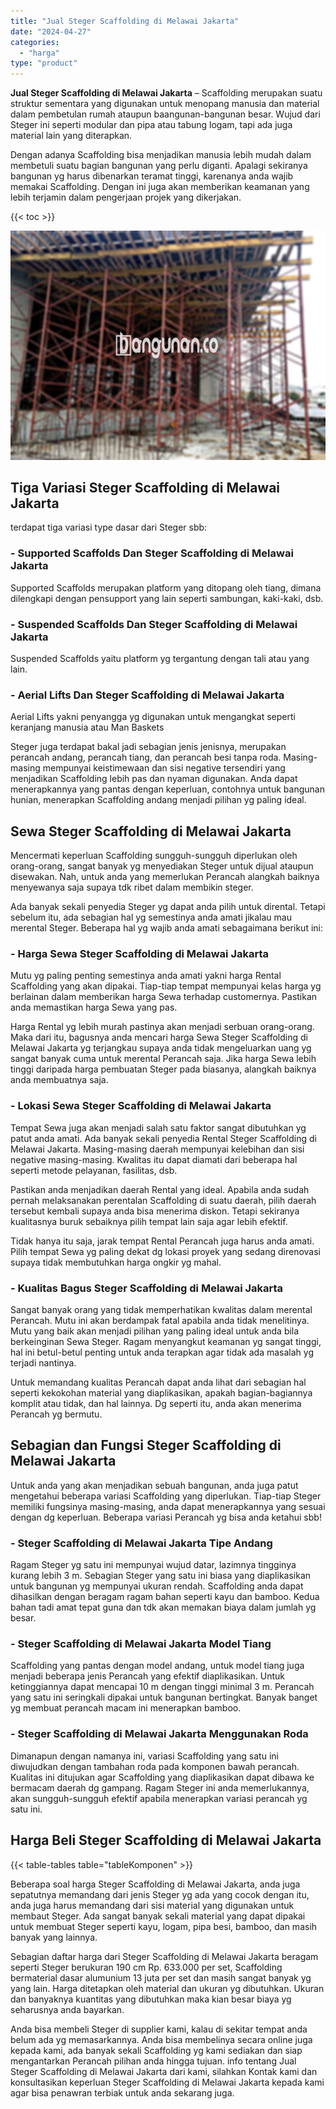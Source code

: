 ```yaml
---
title: "Jual Steger Scaffolding di Melawai Jakarta"
date: "2024-04-27"
categories: 
  - "harga"
type: "product"
---
```


**Jual Steger Scaffolding di Melawai Jakarta** – Scaffolding merupakan suatu struktur sementara yang digunakan untuk menopang manusia dan material dalam pembetulan rumah ataupun baangunan-bangunan besar. Wujud dari Steger ini seperti modular dan pipa atau tabung logam, tapi ada juga material lain yang diterapkan.

Dengan adanya Scaffolding bisa menjadikan manusia lebih mudah dalam membetuli suatu bagian bangunan yang perlu diganti. Apalagi sekiranya bangunan yg harus dibenarkan teramat tinggi, karenanya anda wajib memakai Scaffolding. Dengan ini juga akan memberikan keamanan yang lebih terjamin dalam pengerjaan projek yang dikerjakan.

{{< toc >}}

![Jual Steger Scaffolding di Melawai Jakarta](/images/sewa-scaffolding-steger-28.png)

## Tiga Variasi Steger Scaffolding di Melawai Jakarta

terdapat tiga variasi type dasar dari Steger sbb:

### \- Supported Scaffolds Dan Steger Scaffolding di Melawai Jakarta

Supported Scaffolds merupakan platform yang ditopang oleh tiang, dimana dilengkapi dengan pensupport yang lain seperti sambungan, kaki-kaki, dsb.

### \- Suspended Scaffolds Dan Steger Scaffolding di Melawai Jakarta

Suspended Scaffolds yaitu platform yg tergantung dengan tali atau yang lain.

### \- Aerial Lifts Dan Steger Scaffolding di Melawai Jakarta

Aerial Lifts yakni penyangga yg digunakan untuk mengangkat seperti keranjang manusia atau Man Baskets

Steger juga terdapat bakal jadi sebagian jenis jenisnya, merupakan perancah andang, perancah tiang, dan perancah besi tanpa roda. Masing-masing mempunyai keistimewaan dan sisi negative tersendiri yang menjadikan Scaffolding lebih pas dan nyaman digunakan. Anda dapat menerapkannya yang pantas dengan keperluan, contohnya untuk bangunan hunian, menerapkan Scaffolding andang menjadi pilihan yg paling ideal.

## Sewa Steger Scaffolding di Melawai Jakarta

Mencermati keperluan Scaffolding sungguh-sungguh diperlukan oleh orang-orang, sangat banyak yg menyediakan Steger untuk dijual ataupun disewakan. Nah, untuk anda yang memerlukan Perancah alangkah baiknya menyewanya saja supaya tdk ribet dalam membikin steger.

Ada banyak sekali penyedia Steger yg dapat anda pilih untuk dirental. Tetapi sebelum itu, ada sebagian hal yg semestinya anda amati jikalau mau merental Steger. Beberapa hal yg wajib anda amati sebagaimana berikut ini:

### \- Harga Sewa Steger Scaffolding di Melawai Jakarta

Mutu yg paling penting semestinya anda amati yakni harga Rental Scaffolding yang akan dipakai. Tiap-tiap tempat mempunyai kelas harga yg berlainan dalam memberikan harga Sewa terhadap customernya. Pastikan anda memastikan harga Sewa yang pas.

Harga Rental yg lebih murah pastinya akan menjadi serbuan orang-orang. Maka dari itu, bagusnya anda mencari harga Sewa Steger Scaffolding di Melawai Jakarta yg terjangkau supaya anda tidak mengeluarkan uang yg sangat banyak cuma untuk merental Perancah saja. Jika harga Sewa lebih tinggi daripada harga pembuatan Steger pada biasanya, alangkah baiknya anda membuatnya saja.

### \- Lokasi Sewa Steger Scaffolding di Melawai Jakarta

Tempat Sewa juga akan menjadi salah satu faktor sangat dibutuhkan yg patut anda amati. Ada banyak sekali penyedia Rental Steger Scaffolding di Melawai Jakarta. Masing-masing daerah mempunyai kelebihan dan sisi negative masing-masing. Kwalitas itu dapat diamati dari beberapa hal seperti metode pelayanan, fasilitas, dsb.

Pastikan anda menjadikan daerah Rental yang ideal. Apabila anda sudah pernah melaksanakan perentalan Scaffolding di suatu daerah, pilih daerah tersebut kembali supaya anda bisa menerima diskon. Tetapi sekiranya kualitasnya buruk sebaiknya pilih tempat lain saja agar lebih efektif.

Tidak hanya itu saja, jarak tempat Rental Perancah juga harus anda amati. Pilih tempat Sewa yg paling dekat dg lokasi proyek yang sedang direnovasi supaya tidak membutuhkan harga ongkir yg mahal.

### \- Kualitas Bagus Steger Scaffolding di Melawai Jakarta

Sangat banyak orang yang tidak memperhatikan kwalitas dalam merental Perancah. Mutu ini akan berdampak fatal apabila anda tidak menelitinya. Mutu yang baik akan menjadi pilihan yang paling ideal untuk anda bila berkeinginan Sewa Steger. Ragam menyangkut keamanan yg sangat tinggi, hal ini betul-betul penting untuk anda terapkan agar tidak ada masalah yg terjadi nantinya.

Untuk memandang kualitas Perancah dapat anda lihat dari sebagian hal seperti kekokohan material yang diaplikasikan, apakah bagian-bagiannya komplit atau tidak, dan hal lainnya. Dg seperti itu, anda akan menerima Perancah yg bermutu.

## Sebagian dan Fungsi Steger Scaffolding di Melawai Jakarta

Untuk anda yang akan menjadikan sebuah bangunan, anda juga patut mengetahui beberapa variasi Scaffolding yang diperlukan. Tiap-tiap Steger memiliki fungsinya masing-masing, anda dapat menerapkannya yang sesuai dengan dg keperluan. Beberapa variasi Perancah yg bisa anda ketahui sbb!

### \- Steger Scaffolding di Melawai Jakarta Tipe Andang

Ragam Steger yg satu ini mempunyai wujud datar, lazimnya tingginya kurang lebih 3 m. Sebagian Steger yang satu ini biasa yang diaplikasikan untuk bangunan yg mempunyai ukuran rendah. Scaffolding anda dapat dihasilkan dengan beragam ragam bahan seperti kayu dan bamboo. Kedua bahan tadi amat tepat guna dan tdk akan memakan biaya dalam jumlah yg besar.

### \- Steger Scaffolding di Melawai Jakarta Model Tiang

Scaffolding yang pantas dengan model andang, untuk model tiang juga menjadi beberapa jenis Perancah yang efektif diaplikasikan. Untuk ketinggiannya dapat mencapai 10 m dengan tinggi minimal 3 m. Perancah yang satu ini seringkali dipakai untuk bangunan bertingkat. Banyak banget yg membuat perancah macam ini menerapkan bamboo.

### \- Steger Scaffolding di Melawai Jakarta Menggunakan Roda

Dimanapun dengan namanya ini, variasi Scaffolding yang satu ini diwujudkan dengan tambahan roda pada komponen bawah perancah. Kualitas ini ditujukan agar Scaffolding yang diaplikasikan dapat dibawa ke bermacam daerah dg gampang. Ragam Steger ini anda memerlukannya, akan sungguh-sungguh efektif apabila menerapkan variasi perancah yg satu ini.

## Harga Beli Steger Scaffolding di Melawai Jakarta

{{< table-tables table="tableKomponen" >}}

Beberapa soal harga Steger Scaffolding di Melawai Jakarta, anda juga sepatutnya memandang dari jenis Steger yg ada yang cocok dengan itu, anda juga harus memandang dari sisi material yang digunakan untuk membaut Steger. Ada sangat banyak sekali material yang dapat dipakai untuk membuat Steger seperti kayu, logam, pipa besi, bamboo, dan masih banyak yang lainnya.

Sebagian daftar harga dari Steger Scaffolding di Melawai Jakarta beragam seperti Steger berukuran 190 cm Rp. 633.000 per set, Scaffolding bermaterial dasar alumunium 13 juta per set dan masih sangat banyak yg yang lain. Harga ditetapkan oleh material dan ukuran yg dibutuhkan. Ukuran dan banyaknya kuantitas yang dibutuhkan maka kian besar biaya yg seharusnya anda bayarkan.

Anda bisa membeli Steger di supplier kami, kalau di sekitar tempat anda belum ada yg memasarkannya. Anda bisa membelinya secara online juga kepada kami, ada banyak sekali Scaffolding yg kami sediakan dan siap mengantarkan Perancah pilihan anda hingga tujuan. info tentang Jual Steger Scaffolding di Melawai Jakarta dari kami, silahkan Kontak kami dan konsultasikan keperluan Steger Scaffolding di Melawai Jakarta kepada kami agar bisa penawran terbiak untuk anda sekarang juga.
